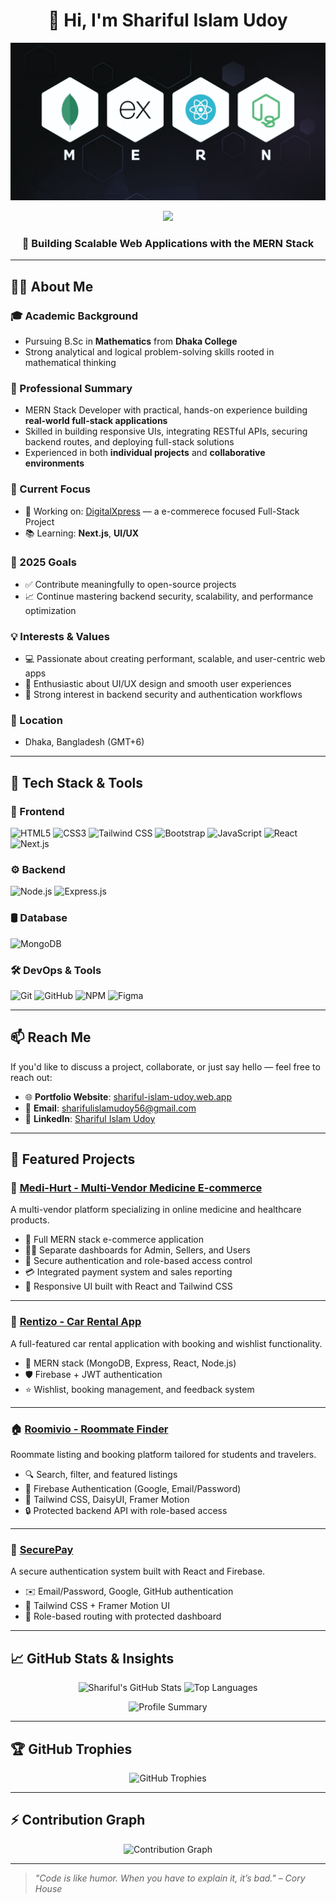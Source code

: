 <h1 align="center">👋 Hi, I'm Shariful Islam Udoy</h1>

<p align="center">
  <img src="https://raw.githubusercontent.com/sharifulislamudoy/sharifulislamudoy/main/Github Banner (1).png" alt="GitHub Banner" />
</p>

<p align="center">
  <img src="https://readme-typing-svg.demolab.com/?lines=Passionate+Full+Stack+Web+Developer;MERN+Stack+Developer;Building+Modern%2C+Scalable+%26+User-Focused+Web+App;Aspiring+UI%2FUX+Specialist&center=true&width=500&height=45&color=61dafb&vCenter=true&pause=1000&size=22" />
</p>

<h3 align="center">🚀 Building Scalable Web Applications with the MERN Stack</h3>

---

## 👨‍💻 About Me

### 🎓 Academic Background
- Pursuing B.Sc in **Mathematics** from **Dhaka College**
- Strong analytical and logical problem-solving skills rooted in mathematical thinking

### 💼 Professional Summary
- MERN Stack Developer with practical, hands-on experience building **real-world full-stack applications**
- Skilled in building responsive UIs, integrating RESTful APIs, securing backend routes, and deploying full-stack solutions
- Experienced in both **individual projects** and **collaborative environments**

### 🔭 Current Focus
- 🔨 Working on: [DigitalXpress](https://github.com/sharifulislamudoy/Digital-Xpress-Client) — a e-commerece focused Full-Stack Project
- 📚 Learning: **Next.js**, **UI/UX**

### 🎯 2025 Goals
- ✅ Contribute meaningfully to open-source projects
- 📈 Continue mastering backend security, scalability, and performance optimization

### 💡 Interests & Values
- 💻 Passionate about creating performant, scalable, and user-centric web apps
- 🎨 Enthusiastic about UI/UX design and smooth user experiences
- 🔐 Strong interest in backend security and authentication workflows

### 📍 Location
- Dhaka, Bangladesh (GMT+6)

---

## 💼 Tech Stack & Tools

### 🧩 Frontend
<p>
  <img alt="HTML5" src="https://img.shields.io/badge/HTML5-E34F26?style=flat-square&logo=html5&logoColor=white" />
  <img alt="CSS3" src="https://img.shields.io/badge/CSS3-1572B6?style=flat-square&logo=css3&logoColor=white" />
  <img alt="Tailwind CSS" src="https://img.shields.io/badge/TailwindCSS-38B2AC?style=flat-square&logo=tailwind-css&logoColor=white" />
  <img alt="Bootstrap" src="https://img.shields.io/badge/Bootstrap-7952B3?style=flat-square&logo=bootstrap&logoColor=white" />
  <img alt="JavaScript" src="https://img.shields.io/badge/JavaScript-F7DF1E?style=flat-square&logo=javascript&logoColor=black" />
  <img alt="React" src="https://img.shields.io/badge/React-45b8d8?style=flat-square&logo=react&logoColor=white" />
  <img alt="Next.js" src="https://img.shields.io/badge/Next.js-000000?style=flat-square&logo=next.js&logoColor=white" />
</p>

### ⚙️ Backend
<p>
  <img alt="Node.js" src="https://img.shields.io/badge/Node.js-43853D?style=flat-square&logo=node.js&logoColor=white" />
  <img alt="Express.js" src="https://img.shields.io/badge/Express.js-303030?style=flat-square&logo=express&logoColor=white" />
</p>

### 🛢️ Database
<p>
  <img alt="MongoDB" src="https://img.shields.io/badge/MongoDB-4EA94B?style=flat-square&logo=mongodb&logoColor=white" />
</p>

### 🛠 DevOps & Tools
<p>
  <img alt="Git" src="https://img.shields.io/badge/Git-F05032?style=flat-square&logo=git&logoColor=white" />
  <img alt="GitHub" src="https://img.shields.io/badge/GitHub-181717?style=flat-square&logo=github&logoColor=white" />
  <img alt="NPM" src="https://img.shields.io/badge/NPM-CB3837?style=flat-square&logo=npm&logoColor=white" />
  <img alt="Figma" src="https://img.shields.io/badge/Figma-F24E1E?style=flat-square&logo=figma&logoColor=white" />
</p>

---



## 📫 Reach Me

If you'd like to discuss a project, collaborate, or just say hello — feel free to reach out:

- 🌐 **Portfolio Website**: [shariful-islam-udoy.web.app](https://shariful-islam-udoy.web.app/)
- 📧 **Email**: [sharifulislamudoy56@gmail.com](mailto:sharifulislamudoy56@gmail.com)
- 💼 **LinkedIn**: [Shariful Islam Udoy](www.linkedin.com/in/shariful-islam-udoy)

---


## 🚀 Featured Projects

### 💊 [Medi-Hurt - Multi-Vendor Medicine E-commerce](https://github.com/sharifulislamudoy/Medi-Hurt)
A multi-vendor platform specializing in online medicine and healthcare products.

- 🛒 Full MERN stack e-commerce application
- 👩‍⚕️ Separate dashboards for Admin, Sellers, and Users
- 🔐 Secure authentication and role-based access control
- 💳 Integrated payment system and sales reporting
- 🎨 Responsive UI built with React and Tailwind CSS

---

### 🚗 [Rentizo - Car Rental App](https://github.com/sharifulislamudoy/Rentizo)
A full-featured car rental application with booking and wishlist functionality.

- 🧠 MERN stack (MongoDB, Express, React, Node.js)
- 🛡️ Firebase + JWT authentication
- ⭐ Wishlist, booking management, and feedback system

---

### 🏠 [Roomivio - Roommate Finder](https://github.com/sharifulislamudoy/roomivio)
Roommate listing and booking platform tailored for students and travelers.

- 🔍 Search, filter, and featured listings
- 🔐 Firebase Authentication (Google, Email/Password)
- 🎨 Tailwind CSS, DaisyUI, Framer Motion
- 🔒 Protected backend API with role-based access

---

### 🔐 [SecurePay](https://github.com/sharifulislamudoy/Secure-Pay)
A secure authentication system built with React and Firebase.

- ✉️ Email/Password, Google, GitHub authentication
- 🎨 Tailwind CSS + Framer Motion UI
- 🔐 Role-based routing with protected dashboard

---

## 📈 GitHub Stats & Insights

<p align="center">
  <img src="https://github-readme-stats.vercel.app/api?username=sharifulislamudoy&show_icons=true&theme=radical&include_all_commits=true&count_private=true&hide_border=true" alt="Shariful's GitHub Stats" height="180" />
  <img src="https://github-readme-stats.vercel.app/api/top-langs/?username=sharifulislamudoy&layout=compact&theme=radical&langs_count=8&hide_border=true" alt="Top Languages" height="250" />
</p>

<p align="center">
  <img src="https://github-profile-summary-cards.vercel.app/api/cards/profile-details?username=sharifulislamudoy&theme=radical" alt="Profile Summary" />
</p>

---


## 🏆 GitHub Trophies

<p align="center">
  <img src="https://github-profile-trophy.vercel.app/?username=sharifulislamudoy&theme=dracula&no-frame=true&column=6&margin-w=10" alt="GitHub Trophies" />
</p>

---

## ⚡ Contribution Graph

<p align="center">
  <img src="https://github-readme-activity-graph.vercel.app/graph?username=sharifulislamudoy&theme=react-dark&hide_border=true" alt="Contribution Graph" />
</p>

---


> _"Code is like humor. When you have to explain it, it’s bad." – Cory House_
